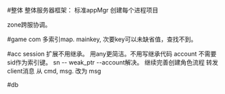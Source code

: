 
#整体
整体服务器框架：
标准appMgr
创建每个进程项目

zone跨服协调。

#game com
	多索引map. mainkey, 次要key可以未缺省值，查找不到。


#acc
	session 扩展不用继承。 用any更简洁。不用写继承代码
	account 不需要sid作为索引键。 sn -- weak_ptr --account解决。
	继续完善创建角色流程
	转发client消息 从 cmd, msg. 改为 msg

#db

